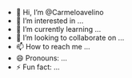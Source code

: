 - 👋 Hi, I’m @Carmeloavelino
- 👀 I’m interested in ...
- 🌱 I’m currently learning ...
- 💞️ I’m looking to collaborate on ...
- 📫 How to reach me ...
- 😄 Pronouns: ...
- ⚡ Fun fact: ...

<!---
Carmeloavelino/Carmeloavelino is a ✨ special ✨ repository because its `README.md` (this file) appears on your GitHub profile.
You can click the Preview link to take a look at your changes.
--->
